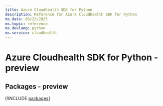 ```yaml
---
title: Azure Cloudhealth SDK for Python
description: Reference for Azure Cloudhealth SDK for Python
ms.date: 09/22/2025
ms.topic: reference
ms.devlang: python
ms.service: cloudhealth
---
```

# Azure Cloudhealth SDK for Python - preview
## Packages - preview
[!INCLUDE [packages](cloudhealth-index.md)]